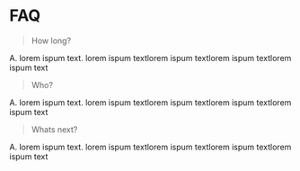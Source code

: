 # FAQ

> How long?

A. lorem ispum text. lorem ispum textlorem ispum textlorem ispum textlorem ispum text 


> Who?

A. lorem ispum text. lorem ispum textlorem ispum textlorem ispum textlorem ispum text 

> Whats next?

A. lorem ispum text. lorem ispum textlorem ispum textlorem ispum textlorem ispum text 
